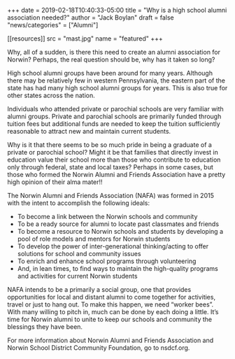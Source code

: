 +++
date = 2019-02-18T10:40:33-05:00
title = "Why is a high school alumni association needed?"
author = "Jack Boylan"
draft = false
"news/categories" = ["Alumni"]

[[resources]]
  src  = "mast.jpg"
  name = "featured"
+++

Why, all of a sudden, is there this need to create an alumni association for Norwin?  Perhaps, the real question should be, why has it taken so long?

High school alumni groups have been around for many years. Although there may be relatively few in western Pennsylvania, the eastern part of the state has had many high school alumni groups for years. This is also true for other states across the nation.

Individuals who attended private or parochial schools are very familiar with alumni groups. Private and parochial schools are primarily funded through tuition fees but additional funds are needed to keep the tuition sufficiently reasonable to attract new and maintain current students.

Why is it that there seems to be so much pride in being a graduate of a private or parochial school?  Might it be that families that directly invest in education value their school more than those who contribute to education only through federal, state and local taxes?  Perhaps in some cases, but those who formed the Norwin Alumni and Friends Association have a pretty high opinion of their alma mater!!

The Norwin Alumni and Friends Association (NAFA) was formed in 2015 with the intent to accomplish the following ideals:

* To become a link between the Norwin schools and community
* To be a ready source for alumni to locate past classmates and friends
* To become a resource to Norwin schools and students by developing a pool of role models and mentors for Norwin students
* To develop the power of inter-generational thinking/acting to offer solutions for school and community issues
* To enrich and enhance school programs through volunteering
* And, in lean times, to find ways to maintain the high-quality programs and activities for current Norwin students

NAFA intends to be a primarily a social group, one that provides opportunities for local and distant alumni to come together for activities, travel or just to hang out. To make this happen, we need “worker bees”. With many willing to pitch in, much can be done by each doing a little. It’s time for Norwin alumni to unite to keep our schools and community the blessings they have been.

For more information about Norwin Alumni and Friends Association and Norwin School District Community Foundation, go to nsdcf.org.
